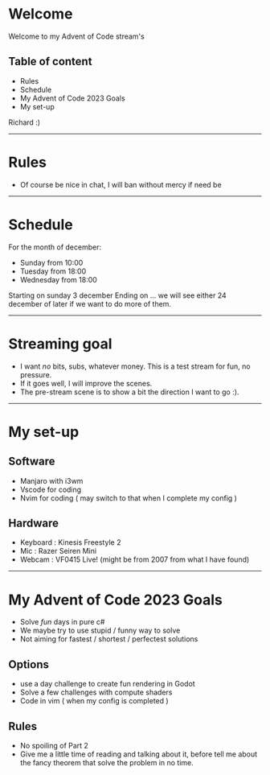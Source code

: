 # Welcome

Welcome to my Advent of Code stream's

## Table of content
- Rules
- Schedule
- My Advent of Code 2023 Goals
- My set-up

Richard :)


---
# Rules

- Of course be nice in chat, I will ban without mercy if need be

---
# Schedule

For the month of december:
- Sunday from 10:00
- Tuesday from 18:00
- Wednesday from 18:00

Starting on sunday 3 december
Ending on ... we will see either 24 december of later if we want to do more of them.


---
# Streaming goal

- I want *no* bits, subs, whatever money. This is a test stream for fun, no pressure.
- If it goes well, I will improve the scenes.
- The pre-stream scene is to show a bit the direction I want to go :).

---
# My set-up

## Software
- Manjaro with i3wm 
- Vscode for coding
- Nvim for coding ( may switch to that when I complete my config )

## Hardware
- Keyboard : Kinesis Freestyle 2
- Mic : Razer Seiren Mini
- Webcam : VF0415 Live! (might be from 2007 from what I have found)


--- 
# My Advent of Code 2023 Goals

- Solve *fun* days in pure c#
- We maybe try to use stupid / funny way to solve
- Not aiming for fastest / shortest / perfectest solutions

## Options
- use a day challenge to create fun rendering in Godot
- Solve a few challenges with compute shaders
- Code in vim ( when my config is completed )

## Rules
- No spoiling of Part 2
- Give me a little time of reading and talking about it, before tell me about the fancy theorem that solve the problem in no time.

